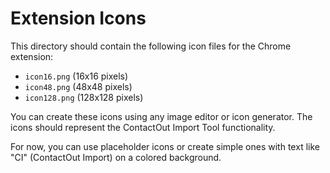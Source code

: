 # Extension Icons

This directory should contain the following icon files for the Chrome extension:

- `icon16.png` (16x16 pixels)
- `icon48.png` (48x48 pixels) 
- `icon128.png` (128x128 pixels)

You can create these icons using any image editor or icon generator. The icons should represent the ContactOut Import Tool functionality.

For now, you can use placeholder icons or create simple ones with text like "CI" (ContactOut Import) on a colored background. 